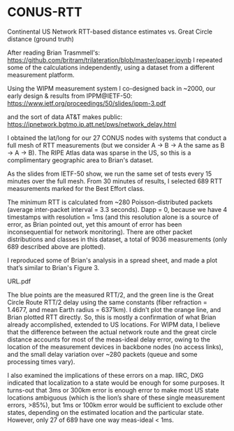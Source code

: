 # CONUS-RTT
Continental US Network RTT-based distance estimates vs. Great Circle distance (ground truth)

After reading Brian Trasmmell's:
https://github.com/britram/trilateration/blob/master/paper.ipynb
I repeated some of
the calculations independently, using a dataset from a different
measurement platform.

Using the WIPM measurement system I co-designed back in ~2000,
our early design & results from IPPM@IETF-50: 
https://www.ietf.org/proceedings/50/slides/ippm-3.pdf

and the sort of data AT&T makes public:
https://ipnetwork.bgtmo.ip.att.net/pws/network_delay.html

I obtained the lat/long for our 27 CONUS nodes with 
systems that conduct a full mesh of RTT measurements
(but we consider A -> B -> A the same as B -> A -> B).
The RIPE Atlas data was sparse in the US, so this is a 
complimentary geographic area to Brian's dataset.

As the slides from IETF-50 show,
we run the same set of tests every 15 minutes over the full mesh. 
From 30 minutes of results, I selected 689 RTT measurements 
marked for the Best Effort class.

The minimum RTT is calculated from ~280 Poisson-distributed packets
(average inter-packet interval = 3.3 seconds).
Dapp = 0, because we have 4 timestamps with resolution = 1ms
(and this resolution alone is a source of error, as Brian pointed out,
yet this amount of error has been inconsequential for network monitoring).
There are other packet distributions and classes in this dataset, 
a total of 9036 measurements (only 689 described above are plotted).

I reproduced some of Brian's analysis in a spread sheet, 
and made a plot that’s similar to Brian's Figure 3.

URL.pdf

The blue points are the measured RTT/2, and the green line
is the Great Circle Route RTT/2 delay using the same constants
(fiber refraction = 1.4677, and mean Earth radius = 6371km).
I didn't plot the orange line, and Brian plotted RTT directly.
So, this is mostly a confirmation of what Brian already accomplished,
extended to US locations. For WIPM data, I believe that the difference 
between the actual network route and the great circle distance accounts
for most of the meas-ideal delay error, owing to the location
of the measurement devices in backbone nodes (no access links), 
and the small delay variation over ~280 packets 
(queue and some processing times vary). 

I also examined the implications of these errors on a map. IIRC, 
DKG indicated that localization to a state would be enough 
for some purposes. It turns-out that 3ms or 300km error 
is enough error to make most US state locations ambiguous (which is 
the lion’s share of these single measurement errors, >85%), but 1ms or 100km
error would be sufficient to exclude other states, depending on
the estimated location and the particular state. 
However, only 27 of 689 have one way meas-ideal < 1ms.


